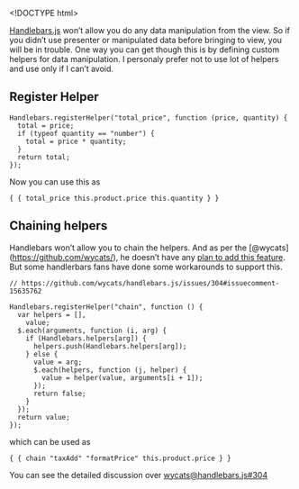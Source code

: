 &lt;!DOCTYPE html&gt;

[Handlebars.js](https://github.com/wycats/handlebars.js) won’t allow you do any data manipulation from the view. So if you didn’t use presenter or manipulated data before bringing to view, you will be in trouble. One way you can get though this is by defining custom helpers for data manipulation. I personaly prefer not to use lot of helpers and use only if I can’t avoid.

Register Helper
---------------

    Handlebars.registerHelper("total_price", function (price, quantity) {
      total = price;
      if (typeof quantity == "number") {
        total = price * quantity;
      }
      return total;
    });

Now you can use this as

    { { total_price this.product.price this.quantity } }

Chaining helpers
----------------

Handlebars won’t allow you to chain the helpers. And as per the <span class="citation" data-cites="wycats">\[@wycats\]</span>(https://github.com/wycats/), he doesn’t have any [plan to add this feature](https://github.com/wycats/handlebars.js/issues/304#issuecomment-8416546). But some handlerbars fans have done some workarounds to support this.

    // https://github.com/wycats/handlebars.js/issues/304#issuecomment-15635762

    Handlebars.registerHelper("chain", function () {
      var helpers = [],
        value;
      $.each(arguments, function (i, arg) {
        if (Handlebars.helpers[arg]) {
          helpers.push(Handlebars.helpers[arg]);
        } else {
          value = arg;
          $.each(helpers, function (j, helper) {
            value = helper(value, arguments[i + 1]);
          });
          return false;
        }
      });
      return value;
    });

which can be used as

    { { chain "taxAdd" "formatPrice" this.product.price } }

You can see the detailed discussion over [wycats@handlebars.js\#304](https://github.com/wycats/handlebars.js/issues/304)
